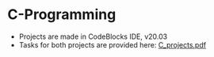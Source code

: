 # C-Programming
- Projects are made in CodeBlocks IDE, v20.03
- Tasks for both projects are provided here:
[C_projects.pdf](https://github.com/cristibercea/C-Programming/files/13312595/C_projects.pdf)
